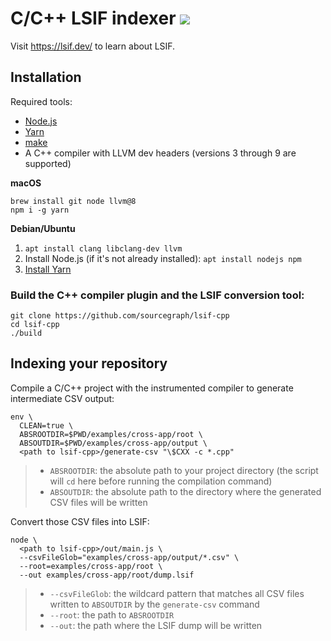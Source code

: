 # C/C++ LSIF indexer ![](https://img.shields.io/badge/status-beta-orange?style=flat)

Visit https://lsif.dev/ to learn about LSIF.

## Installation

Required tools:

- [Node.js](https://nodejs.org/en/)
- [Yarn](https://yarnpkg.com/lang/en/)
- [make](https://www.gnu.org/software/make/)
- A C++ compiler with LLVM dev headers (versions 3 through 9 are supported)

**macOS**

```
brew install git node llvm@8
npm i -g yarn
```

**Debian/Ubuntu**

1. `apt install clang libclang-dev llvm`
1. Install Node.js (if it's not already installed): `apt install nodejs npm`
1. [Install Yarn](https://classic.yarnpkg.com/en/docs/install/#debian-stable)

### Build the C++ compiler plugin and the LSIF conversion tool:

```
git clone https://github.com/sourcegraph/lsif-cpp
cd lsif-cpp
./build
```

## Indexing your repository

Compile a C/C++ project with the instrumented compiler to generate intermediate CSV output:

```
env \
  CLEAN=true \
  ABSROOTDIR=$PWD/examples/cross-app/root \
  ABSOUTDIR=$PWD/examples/cross-app/output \
  <path to lsif-cpp>/generate-csv "\$CXX -c *.cpp"
```

> - `ABSROOTDIR`: the absolute path to your project directory (the script will `cd` here before running the compilation command)
> - `ABSOUTDIR`: the absolute path to the directory where the generated CSV files will be written

Convert those CSV files into LSIF:

```
node \
  <path to lsif-cpp>/out/main.js \
  --csvFileGlob="examples/cross-app/output/*.csv" \
  --root=examples/cross-app/root \
  --out examples/cross-app/root/dump.lsif
```

> - `--csvFileGlob`: the wildcard pattern that matches all CSV files written to `ABSOUTDIR` by the `generate-csv` command
> - `--root`: the path to `ABSROOTDIR`
> - `--out`: the path where the LSIF dump will be written
